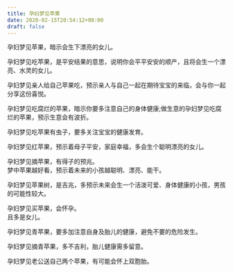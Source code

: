 ```yaml
---
title: 孕妇梦见苹果
date: 2020-02-15T20:54:12+08:00
draft: false
---
```


孕妇梦见苹果，暗示会生下漂亮的女儿。<br>

孕妇梦见吃苹果，是平安结果的意思，说明你会平平安安的顺产，且将会生一个漂亮、水灵的女儿。<br>

孕妇梦见亲人给自己苹果吃，预示亲人与自己一起在期待宝宝的来临，会与你一起分享这份喜悦。<br>

孕妇梦见吃腐烂的苹果，暗示你要多注意自己的身体健康;做生意的孕妇梦见吃腐烂的苹果，预示生意会有波折。<br>

孕妇梦见吃苹果有虫子，要多关注宝宝的健康发育。<br>

孕妇梦见红苹果，预示着母子平安，家庭幸福，多会生个聪明漂亮的女儿。<br>

孕妇梦见摘苹果，有得子的预兆。<br>
梦中苹果越好看，预示着未来的小孩越聪明、漂亮、能干。<br>

孕妇梦见苹果树，是吉兆，多预示未来会生一个活泼可爱、身体健康的小孩，男孩的可能性较大。<br>

孕妇梦见买苹果，会怀孕。<br>
且多是女儿。<br>

孕妇梦见青苹果，要多加注意自身及胎儿的健康，避免不要的危险发生。<br>

孕妇梦见摘青苹果，多不吉利，胎儿健康需多留意。<br>

孕妇梦见老公送自己两个苹果，有可能会怀上双胞胎。<br>

